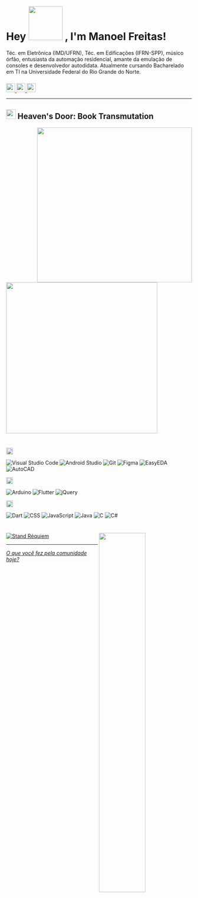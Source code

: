 <h1> 
  Hey 
  <img src="https://i.imgur.com/DwsoBvD.gif" width = "92"/> 
  , I'm Manoel Freitas!
</h1>

  Téc. em Eletrônica (IMD/UFRN), Téc. em Edificações (IFRN-SPP), músico órfão, entusiasta da automação residencial, amante da emulação de consoles e desenvolvedor autodidata. Atualmente cursando Bacharelado em TI na Universidade Federal do Rio Grande do Norte.

<h3> </h3>

<div> 
  <a href="https://br.linkedin.com/in/josmanoel">
    <img src="https://img.shields.io/badge/LinkedIn-0077B5?style=for-the-badge&logo=linkedin&logoColor=white" height="24"/>
  </a>
    
  <a href="https://medium.com/@ManoelFreitas">
    <img src="https://img.shields.io/badge/Medium-12100E?style=for-the-badge&logo=medium&logoColor=white" height="24"/>
  </a>
  
  <a href="mailto:josmanoel.freitas@gmail.com">
    <img src="https://img.shields.io/badge/Gmail-D14836?style=for-the-badge&logo=gmail&logoColor=white" height="24"/>
  </a>
</div>


***

<h2>
  <img src="https://i.imgur.com/cpOXO53.gif" width = "26"/> 
  Heaven's Door: Book Transmutation
</h2>

<img  align="right" src="https://gist.githubusercontent.com/JosManoel/f363d5f1bf90246899af8b9320886ed6/raw/metrics.svg" width="420"/>

<div> 
  <img src="https://gist.githubusercontent.com/JosManoel/f363d5f1bf90246899af8b9320886ed6/raw/achievements.svg" width="410"/> 

  <h1> </h1>

  <!-- Software and tools -->
  <img src="https://gist.githubusercontent.com/JosManoel/f363d5f1bf90246899af8b9320886ed6/raw/title_software_and_tools.svg" alt="Software and tools" height="18" />

  <p>
      <img alt="Visual Studio Code" src="https://img.shields.io/badge/Visual%20Studio%20Code-0078d7.svg?logo=visual-studio-code&logoColor=white"/>
      <img alt="Android Studio" src="https://img.shields.io/badge/Android%20Studio-008678.svg?logo=android-studio&logoColor=white"/>
      <img alt="Git" src="https://img.shields.io/badge/Git-F05033.svg?logo=git&logoColor=white"/>
      <img alt="Figma" src="https://gist.githubusercontent.com/JosManoel/f363d5f1bf90246899af8b9320886ed6/raw/badge_figma.svg"/>
      <img alt="EasyEDA" src="https://gist.githubusercontent.com/JosManoel/f363d5f1bf90246899af8b9320886ed6/raw/badge_easyeda.svg"/>
      <img alt="AutoCAD" src="https://gist.githubusercontent.com/JosManoel/f363d5f1bf90246899af8b9320886ed6/raw/badge_autocad.svg"/>

  </p>

  <!-- Frameworks and libraries -->
  <img src="https://gist.githubusercontent.com/JosManoel/f363d5f1bf90246899af8b9320886ed6/raw/title_frameworks_and_libraries.svg" alt="Frameworks and libraries" height="18" />

  <p>
      <img alt="Arduino" src="https://img.shields.io/badge/-Arduino-00979D?logo=Arduino&logoColor=white"/>
      <img alt="Flutter" src="https://img.shields.io/badge/Flutter-02569B.svg?logo=flutter&logoColor=white"/>
      <img alt="jQuery" src="https://gist.githubusercontent.com/JosManoel/f363d5f1bf90246899af8b9320886ed6/raw/badge_jquery.svg"/>
  </p>


  <!-- Programming languages -->
  <img src="https://gist.githubusercontent.com/JosManoel/f363d5f1bf90246899af8b9320886ed6/raw/title_programming_languages.svg" alt="Programming languages" height="18" />

  <p>
    <img alt="Dart" src="https://img.shields.io/badge/Dart-15A6C4.svg?logo=dart&logoColor=white"/>
    <img alt="CSS" src="https://img.shields.io/badge/CSS-1572B6.svg?logo=css3&logoColor=white"/>
    <img alt="JavaScript" src="https://img.shields.io/badge/JavaScript-F7DF1E.svg?logo=javascript&logoColor=black"/>
    <img alt="Java" src="https://img.shields.io/badge/Java-007396.svg?logo=java&logoColor=white"/>
    <img alt="C" src="https://custom-icon-badges.herokuapp.com/badge/C-03599C.svg?logo=c-in-hexagon&logoColor=white"/>
    <img alt="C#" src="https://custom-icon-badges.herokuapp.com/badge/C%23-68217A.svg?logo=cs2&logoColor=white"/> 
  </p>
</div>

<h1> </h1>

<img  align="right" src="https://gist.githubusercontent.com/JosManoel/f363d5f1bf90246899af8b9320886ed6/raw/metadata.svg" style = "width: 50%;"/>


<a href="https://metrics.lecoq.io/about/JosManoel">
      <img alt="Stand Réquiem" src="https://gist.githubusercontent.com/JosManoel/f363d5f1bf90246899af8b9320886ed6/raw/badge_requiem.svg"/>
</a>

***

[_O que você fez pela comunidade hoje?_](https://docs.github.com/pt/get-started/exploring-projects-on-github/finding-ways-to-contribute-to-open-source-on-github)




